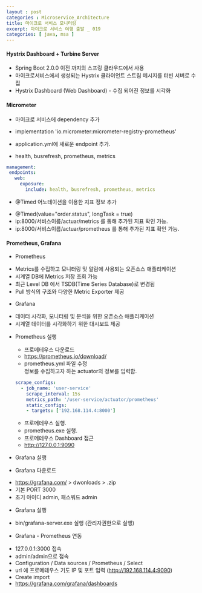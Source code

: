 ```yaml
---
layout : post
categories : Microservice_Architecture
title: 마이크로 서비스 모니터링
excerpt: 마이크로 서비스 여행 출발 _ 019
categories: [ java, msa ]
---
```


#### Hystrix Dashboard + Turbine Server
* Spring Boot 2.0.0 이전 까지의 스프링 클라우드에서 사용
* 마이크로서비스에서 생성되는 Hystrix 클라이언트 스트림 메시지를 터빈 서버로 수집
* Hystrix Dashboard (Web Dashboard) - 수집 되어진 정보를 시각화

#### Micrometer
* 마이크로 서비스에 dependency 추가
 - implementation 'io.micrometer:micrometer-registry-prometheus'
* application.yml에 새로운 endpoint 추가.
 - health, busrefresh, prometheus, metrics
 ```yml
 management:
  endpoints:
    web:
      exposure:
        include: health, busrefresh, prometheus, metrics
 ```
* @Timed 어노테이션을 이용한 지표 정보 추가
 - @Timed(value="order.status", longTask = true)
 - ip:8000/서비스이름/actuar/metrics 를 통해 추가된 지표 확인 가능. 
 - ip:8000/서비스이름/actuar/prometheus 를 통해 추가된 지표 확인 가능.
 

#### Prometheus,  Grafana
* Prometheus
 - Metrics를 수집하고 모니터링 및 알람에 사용되는 오픈소스 애플리케이션
 - 시계열 DB에 Metrics 저장 조회 가능
 - 최근 Level DB 에서 TSDB(Time Series Database)로 변경됨 
 - Pull 방식의 구조와 다양한 Metric Exporter 제공
* Grafana
 - 데이터 시각화, 모니터링 및 분석을 위한 오픈소스 애플리케이션
 - 시계열 데이터를 시각화하기 위한 대시보드 제공

* Prometheus 실행
  + 프로메테우스 다운로드
   - https://prometheus.io/download/
  + prometheus.yml 파일 수정  
   정보를 수집하고자 하는 actuator의 정보를 입력함.
   ```yml
   scrape_configs:
     - job_name: 'user-service'
       scrape_interval: 15s
       metrics_path: '/user-service/actuator/prometheus'
       static_configs:
       - targets: ['192.168.114.4:8000']
   ```
  + 프로메테우스 실행.
   - prometheus.exe 실행.
  + 프로메테우스 Dashboard 접근
   - http://127.0.0.1:9090
   
* Grafana 실행
 + Grafana 다운로드
  - https://grafana.com/ > dwonloads > .zip
  - 기본 PORT 3000
  - 초기 아이디 admin, 패스워드 admin 
 + Grafana 실행
  - bin/grafana-server.exe 실행 (관리자권한으로 실행)
 + Grafana - Prometheus 연동
  - 127.0.0.1:3000 접속
  - admin/admin으로 접속
  - Configuration / Data sources / Prometheus / Select
  - url 에 프로메테우스 기도 IP 및 포트 입력 (http://192.168.114.4:9090)
  - Create import 
  - https://grafana.com/grafana/dashboards